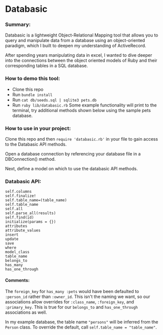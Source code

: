 # Databasic

### Summary:

Databasic is a lightweight Object-Relational Mapping tool that allows you to query and manipulate data from a database using an object-oriented paradigm, which I built to deepen my understanding of ActiveRecord.  

After spending years manipulating data in excel, I wanted to dive deeper into the connections between the object oriented models of Ruby and their corresponding tables in a SQL database.


### How to demo this tool:
* Clone this repo
* Run `bundle install`
* Run `cat db/seeds.sql | sqlite3 pets.db`
* Run `ruby lib/databasic.rb`
Some example functionality will print to the terminal, try additional methods shown below using the sample pets database.


### How to use in your project:
Clone this repo and then `require 'databasic.rb'` in your file to gain access to the Databasic API methods.

Open a database connection by referencing your database file in a DBConnection() method.

Next, define a model on which to use the databasic API methods.


### Databasic API:

`self.columns`  
`self.finalize!`  
`self.table_name=(table_name)`  
`self.table_name`  
`self.all`  
`self.parse_all(results)`  
`self.find(id)`  
`initialize(params = {})`  
`attributes`  
`attribute_values`  
`insert`  
`update`  
`save`  
`where`  
`model_class`  
`table_name`  
`belongs_to`  
`has_many`  
`has_one_through`

#### Comments:

The `foreign_key` for `has_many :pets` would have been defaulted to `:person_id` rather than `:owner_id`. This isn't the naming we want, so our associations allow overrides for `:class_name`, `:foreign_key`, and `:primary_key`. This is true for our `belongs_to` and `has_one_through` associations as well.

In my example database, the table name `"persons"` will be inferred from the `Person` class. To override the default, call `self.table_name = "table_name"`.
